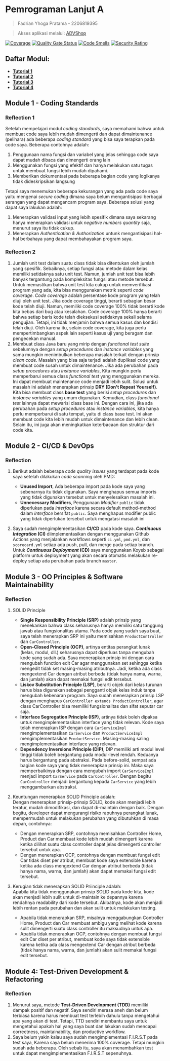 # Pemrograman Lanjut A
> Fadrian Yhoga Pratama - 2206819395

> Akses aplikasi melalui: [ADVShop](https://tutorial-adpro-yhogaa.koyeb.app/)

[![Coverage](https://sonarcloud.io/api/project_badges/measure?project=yhogaa_tutorial-1&metric=coverage)](https://sonarcloud.io/summary/new_code?id=yhogaa_tutorial-1)
[![Quality Gate Status](https://sonarcloud.io/api/project_badges/measure?project=yhogaa_tutorial-1&metric=alert_status)](https://sonarcloud.io/summary/new_code?id=yhogaa_tutorial-1)
[![Code Smells](https://sonarcloud.io/api/project_badges/measure?project=yhogaa_tutorial-1&metric=code_smells)](https://sonarcloud.io/summary/new_code?id=yhogaa_tutorial-1)
[![Security Rating](https://sonarcloud.io/api/project_badges/measure?project=yhogaa_tutorial-1&metric=security_rating)](https://sonarcloud.io/summary/new_code?id=yhogaa_tutorial-1)

## Daftar Modul:
- **[Tutorial 1](#module-1---coding-standards)**<br>
- **[Tutorial 2](#module-2---cicd--devops)**<br>
- **[Tutorial 3](#module-3---oo-principles--software-maintainability)**<br>
- **[Tutorial 4](#module-4-test-driven-development--refactoring)**<br>

## Module 1 - Coding Standards
### Reflection 1
Setelah mempelajari modul _coding standards_, saya memahami bahwa untuk membuat code saya lebih mudah dimengerti dan dapat dimaintenance (pelihara) ada beberapa _coding standard_ yang bisa saya terapkan pada code saya. Beberapa contohnya adalah:
1. Penggunaan nama fungsi dan variabel yang jelas sehingga code saya dapat mudah dibaca dan dimengerti orang lain
2. Menggunakan fungsi yang efektif dan hanya melakukan satu tugas untuk membuat fungsi lebih mudah dipahami.
3. Memberikan dokumentasi pada beberapa bagian code yang logikanya tidak dideskripsikan langsung

Tetapi saya menemukan beberapa kekurangan yang ada pada code saya yaitu mengenai _secure coding_ dimana saya belum mengantisipasi berbagai serangan yang dapat mengancam program saya. Beberapa solusi yang dapat saya lakukan adalah:
1. Menerapkan validasi input yang lebih spesifik dimana saya sekarang hanya menerapkan validasi untuk _negative numbers quantity_ saja, menurut saya itu tidak cukup. 
2. Menerapkan _Authentication & Authorization_ untunk mengantisipasi hal-hal berbahaya yang dapat membahayakan program saya.


### Reflection 2
1. Jumlah unit test dalam suatu class tidak bisa ditentukan oleh jumlah yang spesifik. Sebaiknya, setiap fungsi atau metode dalam kelas memiliki setidaknya satu unit test. Namun, jumlah unit test bisa lebih banyak tergantung pada kompleksitas fungsi atau metode tersebut. Untuk memastikan bahwa unit test kita cukup untuk memverifikasi program yang ada, kita bisa menggunakan metrik seperti _code coverage_. _Code coverage_ adalah persentase kode program yang telah diuji oleh unit test. Jika code coverage tinggi, berarti sebagian besar kode telah diuji. Namun, memiliki code coverage 100% tidak berarti kode kita bebas dari bug atau kesalahan. Code coverage 100% hanya berarti bahwa setiap baris kode telah dieksekusi setidaknya sekali selama pengujian. Tetapi, ini tidak menjamin bahwa semua kasus dan kondisi telah diuji. Oleh karena itu, selain code coverage, kita juga perlu mempertimbangkan aspek lain seperti kasus uji yang beragam dan pengecekan manual.
2. Membuat class Java baru yang mirip dengan _functional test suite_ sebelumnya dengan _setup procedures_ dan _instance variables_ yang sama mungkin menimbulkan beberapa masalah terkait dengan prinsip _clean code_. Masalah yang bisa saja terjadi adalah duplikasi code yang membuat code susah untuk dimaintenance. Jika ada perubahan pada _setup procedures_ atau _instance variables_, Kita mungkin perlu memperbarui semua class _functional test_ yang menggunakan mereka. Ini dapat membuat maintenance code menjadi lebih sulit. Solusi untuk masalah ini adalah menerapkan prinsip **DRY (Don't Repeat Yourself)**. Kita bisa membuat class **base test** yang berisi _setup procedures_ dan _instance variables_ yang umum digunakan. Kemudian, class _functional test_ lainnya dapat mewarisi class base ini. Dengan cara ini, jika ada perubahan pada _setup procedures_ atau _instance variables_, kita hanya perlu memperbarui di satu tempat, yaitu di class base test. Ini akan membuat code kita lebih mudah untuk dimaintenance dan lebih clean. Selain itu, ini juga akan meningkatkan keterbacaan dan struktur dari code kita.


## Module 2 - CI/CD & DevOps
### Reflection
1. Berikut adalah beberapa _code quality issues_ yang terdapat pada kode saya setelah dilakukan _code scanning_ oleh PMD:
   - **Unused Import**, Ada beberapa import pada kode saya yang sebenarnya itu tidak digunakan. Saya menghapus semua imports yang tidak digunakan tersebut untuk menyelesaikan masalah ini.
   - **Unnecessary Modifiers**, Penggunaan _Modifier_ `public` tidak diperlukan pada _interface_ karena secara default method-method dalam _interface_ bersifat `public`. Saya menghapus modifier public yang tidak diperlukan tersebut untuk mengatasi masalah ini

2. Saya sudah mengimplementasikan **CI/CD** pada kode saya. **_Continuous Integration_ (CI)** diimplementasikan dengan menggunakan Github Actions yang menjalankan workflows seperti `ci.yml`, `pmd.yml`, dan `scorecard.yml` setiap ada push, pull, dan merge pada setiap branch. Untuk **_Continuous Deployment_ (CD)** saya menggunakan Koyeb sebagai platform untuk deployment yang akan secara otomatis melakukan re-deploy setiap ada perubahan pada branch `master`. 

## Module 3 - OO Principles & Software Maintainability
### Reflection
1. SOLID Principle
   - **Single Responsibility Principle (SRP)** adalah prinsip yang menekankan bahwa class seharusnya hanya memiliki satu tanggung jawab atau fungsionalitas utama. Pada code yang sudah saya buat, saya telah menerapkan SRP ini yaitu memisahkan `ProductController` dan `CarController`.
   - **Open-Closed Principle (OCP)**, artinya entitas perangkat lunak (kelas, modul, dll.) seharusnya dapat diperluas tanpa mengubah kode yang sudah ada. Saya menerapkan prinsip ini dengan cara mengubah function edit Car agar menggunakan set sehingga ketika mengedit tidak set masing-masing atributnya. Jadi, ketika ada class mengextend Car dengan atribut berbeda (tidak hanya nama, warna, dan jumlah) akan dapat memakai fungsi edit tersebut.
   - **Liskov Substitution Principle (LSP)**, berarti objek dari kelas turunan harus bisa digunakan sebagai pengganti objek kelas induk tanpa mengubah kebenaran program. Saya sudah menerapkan prinsip LSP dengan menghapus `CarController extends ProductController`, agar class CarController bisa memiliki fungsionalitas dan sifat seputar car saja.
   - **Interface Segregation Principle (ISP)**, artinya tidak boleh dipaksa untuk mengimplementasikan interface yang tidak relevan. Kode saya telah menerapkan ISP dengan cara `CarServiceImpl` mengimplementasikan `CarService` dan `ProductServiceImpl` mengimplementasikan `ProductService`. Masing-masing saling mengimplementasikan interface yang relevan.
   - **Dependency Inversions Principle (DIP)**, DIP memiliki arti modul level tinggi tidak boleh bergantung pada modul-level rendah. Keduanya harus bergantung pada abstraksi. Pada before-solid, sempat ada bagian kode saya yang tidak menerapkan prinsip ini. Maka saya memperbaikinya dengan cara mengubah import `CarServiceImpl` menjadi import `CarService` pada `CarController`. Dengan begitu `CarController` menjadi bergantung kepada `CarService` yang lebih menggambarkan abstraksi.

2. Keuntungan menerapkan SOLID Principle adalah:<br>
Dengan menerapkan prinsip-prinsip SOLID, kode akan menjadi lebih teratur, mudah dimodifikasi, dan dapat di-maintain dengan baik. Dengan begitu, developer dapat mengurangi risiko rapuhnya perangkat lunak, mempermudah untuk melakukan perubahan yang dibutuhkan di masa depan, contohnya:
   - Dengan menerapkan SRP, contohnya memisahkan Controller Home, Product dan Car membuat kode lebih mudah dimengerti karena ketika dilihat suatu class controller dapat jelas dimengerti controller tersebut untuk apa.
   - Dengan menerapkan OCP, contohnya dengan membuat fungsi edit Car tidak diset per atribut, membuat kode saya extensible karena ketika ada class mengextend Car dengan atribut berbeda (tidak hanya nama, warna, dan jumlah) akan dapat memakai fungsi edit tersebut.

3. Kerugian tidak menerapkan SOLID Priinciple adalah:<br>
Apabila kita tidak menggunakan prinsip SOLID pada kode kita, kode akan menjadi lebih sulit untuk di-maintain ke depannya karena rendahnya readability dari kode tersebut. Akibatnya, kode akan menjadi lebih rentan pada perubahan dan akan sulit untuk melakukan testing.
   - Apabila tidak menerapkan SRP, misalnya menggabungkan Controller Home, Product dan Car membuat ambigu yang melihat kode karena sulit dimengerti suatu class controller itu maksudnya untuk apa.
   - Apabila tidak menerapkan OCP, contohnya dengan membuat fungsi edit Car diset per atribut, membuat kode saya tidak extensible karena ketika ada class mengextend Car dengan atribut berbeda (tidak hanya nama, warna, dan jumlah) akan sulit memakai fungsi edit tersebut.

## Module 4: Test-Driven Development & Refactoring
### Reflection
1. Menurut saya, metode **Test-Driven Development (TDD)** memiliki dampak positif dan negatif. Saya sendiri merasa aneh dan belum terbiasa karena harus membuat test terlebih dahulu tanpa mengetahui apa yang akan di test. Tetapi, TTD sendiri membantu saya untuk mengetahui apakah hal yang saya buat dan lakukan sudah mencapai correctness, maintainability, dan productive workflow.
2. Saya belum yakin kalau saya sudah mengimplementasi F.I.R.S.T pada test saya, Karena saya belum menerima 100% coverage. Tetapi mungkin sudah ada beberapa. Oleh sebab itu, saya akan menambahkan test untuk dapat mengimplementasikan F.I.R.S.T sepenuhnya.